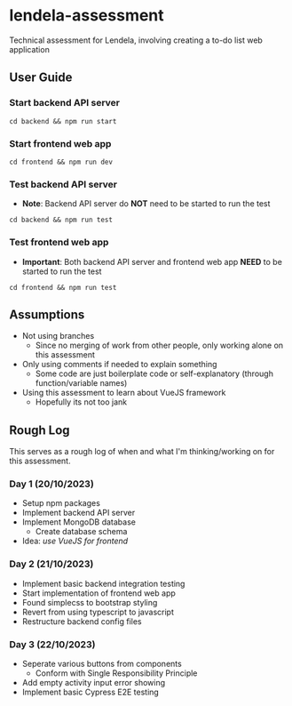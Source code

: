 # lendela-assessment
Technical assessment for Lendela, involving creating a to-do list web application

## User Guide
### Start backend API server
```
cd backend && npm run start
```
### Start frontend web app
```
cd frontend && npm run dev
```

### Test backend API server
- **Note**: Backend API server do **NOT** need to be started to run the test
```
cd backend && npm run test
```
### Test frontend web app
- **Important**: Both backend API server and frontend web app **NEED** to be started to run the test
```
cd frontend && npm run test
```


## Assumptions
- Not using branches
  - Since no merging of work from other people, only working alone on this assessment
- Only using comments if needed to explain something
  - Some code are just boilerplate code or self-explanatory (through function/variable names)
- Using this assessment to learn about VueJS framework
  - Hopefully its not too jank

## Rough Log
This serves as a rough log of when and what I'm thinking/working on for this assessment.
### Day 1 (20/10/2023)
- Setup npm packages
- Implement backend API server
- Implement MongoDB database
  - Create database schema
- Idea: *use VueJS for frontend*

### Day 2 (21/10/2023)
- Implement basic backend integration testing
- Start implementation of frontend web app
- Found simplecss to bootstrap styling
- Revert from using typescript to javascript
- Restructure backend config files

### Day 3 (22/10/2023)
- Seperate various buttons from components 
  - Conform with Single Responsibility Principle
- Add empty activity input error showing
- Implement basic Cypress E2E testing